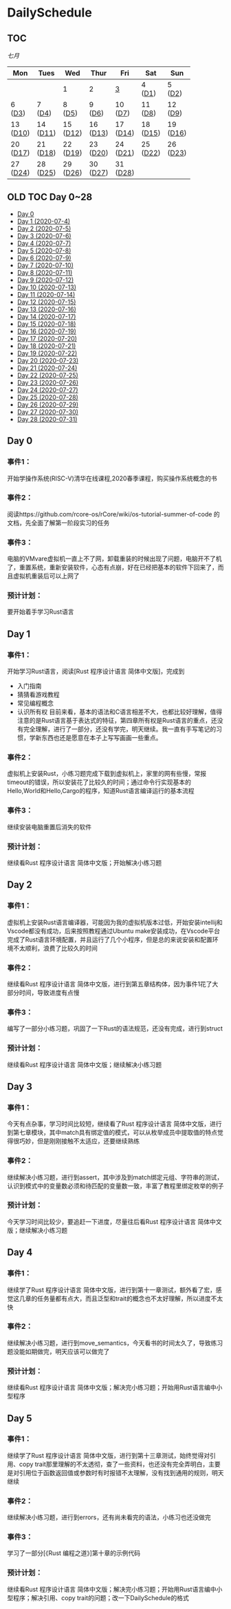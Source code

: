 # DailySchedule

## **TOC**

*七月*

| Mon                  | Tues                 | Wed                  | Thur                 | Fri                  | Sat                  | Sun                  |
|----------------------|----------------------|----------------------|----------------------|----------------------|----------------------|----------------------|
|                      |                      | 1                    | 2                    | [3](#0)              | 4  <br> ([D1](#1))   | 5  <br> ([D2](#2))   |
| 6  <br> ([D3](#3))   | 7  <br> ([D4](#4))   | 8  <br> ([D5](#5))   | 9  <br> ([D6](#6))   | 10 <br> ([D7](#7))   | 11 <br> ([D8](#8))   | 12 <br> ([D9](#9))   |
| 13 <br> ([D10](#10)) | 14 <br> ([D11](#11)) | 15 <br> ([D12](#12)) | 16 <br> ([D13](#13)) | 17 <br> ([D14](#14)) | 18 <br> ([D15](#15)) | 19 <br> ([D16](#16)) |
| 20 <br> ([D17](#17)) | 21 <br> ([D18](#18)) | 22 <br> ([D19](#19)) | 23 <br> ([D20](#20)) | 24 <br> ([D21](#21)) | 25 <br> ([D22](#22)) | 26 <br> ([D23](#23)) |
| 27 <br> ([D24](#24)) | 28 <br> ([D25](#25)) | 29 <br> ([D26](#26)) | 30 <br> ([D27](#27)) | 31 <br> ([D28](#28)) |                      |                      |


## OLD TOC Day 0~28


* [Day 0](#0)  
* [Day   1    (2020-07-4)](#Day001)   
* [Day   2    (2020-07-5)](#Day002)   
* [Day   3    (2020-07-6)](#Day003)  
* [Day   4    (2020-07-7)](#Day004)  
* [Day   5    (2020-07-8)](#Day005)  
* [Day   6    (2020-07-9)](#Day006)  
* [Day   7    (2020-07-10)](#Day007)  
* [Day   8    (2020-07-11)](#Day008)  
* [Day   9    (2020-07-12)](#Day009)  
* [Day  10    (2020-07-13)](#Day010)  
* [Day  11    (2020-07-14)](#Day011)  
* [Day  12    (2020-07-15)](#Day012)  
* [Day  13    (2020-07-16)](#Day013)  
* [Day  14    (2020-07-17)](#Day014)   
* [Day  15    (2020-07-18)](#Day015)  
* [Day  16    (2020-07-19)](#Day016)  
* [Day  17    (2020-07-20)](#Day017)  
* [Day  18    (2020-07-21)](#Day018)  
* [Day  19    (2020-07-22)](#Day019)  
* [Day  20    (2020-07-23)](#Day020)  
* [Day  21    (2020-07-24)](#Day021)  
* [Day  22    (2020-07-25)](#Day022)  
* [Day  23    (2020-07-26)](#Day023)  
* [Day  24    (2020-07-27)](#Day024)  
* [Day  25    (2020-07-28)](#Day025)
* [Day  26    (2020-07-29)](#Day026)
* [Day  27    (2020-07-30)](#Day027)  
* [Day  28    (2020-07-31)](#Day028)  

<span id="0"></span>
## Day 0

### 事件1：
开始学操作系统(RISC-V)清华在线课程,2020春季课程，购买操作系统概念的书

### 事件2：
阅读https://github.com/rcore-os/rCore/wiki/os-tutorial-summer-of-code 的文档，先全面了解第一阶段实习的任务

### 事件3：
电脑的VMvare虚拟机一直上不了网，卸载重装的时候出现了问题，电脑开不了机了，重置系统，重新安装软件，心态有点崩，好在已经把基本的软件下回来了，而且虚拟机重装后可以上网了

### 预计计划：  
要开始着手学习Rust语言

<span id="Day001"></span>
## Day 1

### 事件1：
开始学习Rust语言，阅读[Rust 程序设计语言 简体中文版]，完成到
* 入门指南
* 猜猜看游戏教程
* 常见编程概念
* 认识所有权
目前来看，基本的语法和C语言相差不大，也都比较好理解，值得注意的是Rust语言基于表达式的特征，第四章所有权是Rust语言的重点，还没有完全理解，进行了一部分，还没有学完，明天继续。我一直有手写笔记的习惯，学新东西也还是愿意在本子上写写画画一些重点。

### 事件2：
虚拟机上安装Rust，小练习题完成下载到虚拟机上，家里的网有些慢，常报timeout的错误，所以安装花了比较久的时间；通过命令行实现基本的Hello,World和Hello,Cargo的程序，知道Rust语言编译运行的基本流程

### 事件3：
继续安装电脑重置后消失的软件

### 预计计划：  
继续看Rust 程序设计语言 简体中文版；开始解决小练习题

<span id="Day002"></span>
## Day 2

### 事件1：
虚拟机上安装Rust语言编译器，可能因为我的虚拟机版本过低，开始安装intellij和Vscode都没有成功，后来按照教程通过Ubuntu make安装成功，在Vscode平台完成了Rust语言环境配置，并且运行了几个小程序，但是总的来说安装和配置环境不太顺利，浪费了比较久的时间

### 事件2：
继续看Rust 程序设计语言 简体中文版，进行到第五章结构体，因为事件1花了大部分时间，导致进度有点慢

### 事件3：
编写了一部分小练习题，巩固了一下Rust的语法规范，还没有完成，进行到struct

### 预计计划：  
继续看Rust 程序设计语言 简体中文版；继续解决小练习题

<span id="Day003"></span>
## Day 3

### 事件1：
今天有点杂事，学习时间比较短，继续看了Rust 程序设计语言 简体中文版，进行到第七章模块，其中match具有绑定值的模式，可以从枚举成员中提取值的特点觉得很巧妙，但是刚刚接触不太适应，还要继续熟练

### 事件2：
继续解决小练习题，进行到assert，其中涉及到match绑定元组、字符串的测试，认识到模式中的变量数必须和待匹配的变量数一致，丰富了教程里绑定枚举的例子

### 预计计划：  
今天学习时间比较少，要追赶一下进度，尽量往后看Rust 程序设计语言 简体中文版；继续解决小练习题

<span id="Day004"></span>
## Day 4

### 事件1：
继续学了Rust 程序设计语言 简体中文版，进行到第十一章测试，额外看了宏，感觉这几章的任务量都有点大，而且泛型和trait的概念也不太好理解，所以进度不太快

### 事件2：
继续解决小练习题，进行到move_semantics，今天看书的时间太久了，导致练习题没能如期做完，明天应该可以做完了

### 预计计划：  
继续看Rust 程序设计语言 简体中文版；解决完小练习题；开始用Rust语言编中小型程序
<span id="Day005"></span>
## Day 5

### 事件1：
继续学了Rust 程序设计语言 简体中文版，进行到第十三章测试，始终觉得对引用、copy trait那里理解的不太透彻，查了一些资料，也还没有完全弄明白，主要是对引用位于函数返回值或参数时有时报错不太理解，没有找到通用的规则，明天继续

### 事件2：
继续解决小练习题，进行到errors，还有尚未看完的语法，小练习也还没做完

### 事件3：
学习了一部分[《Rust 编程之道》]第十章的示例代码


### 预计计划：  
继续看Rust 程序设计语言 简体中文版；解决完小练习题；开始用Rust语言编中小型程序；解决引用、copy trait的问题；改一下DailySchedule的格式



